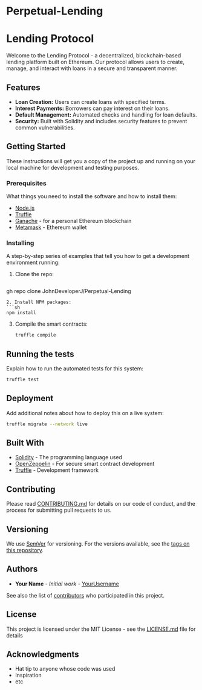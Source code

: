 # Perpetual-Lending


# Lending Protocol

Welcome to the Lending Protocol - a decentralized, blockchain-based lending platform built on Ethereum. Our protocol allows users to create, manage, and interact with loans in a secure and transparent manner.

## Features

- **Loan Creation:** Users can create loans with specified terms.
- **Interest Payments:** Borrowers can pay interest on their loans.
- **Default Management:** Automated checks and handling for loan defaults.
- **Security:** Built with Solidity and includes security features to prevent common vulnerabilities.

## Getting Started

These instructions will get you a copy of the project up and running on your local machine for development and testing purposes.

### Prerequisites

What things you need to install the software and how to install them:

- [Node.js](https://nodejs.org/)
- [Truffle](https://www.trufflesuite.com/truffle)
- [Ganache](https://www.trufflesuite.com/ganache) - for a personal Ethereum blockchain
- [Metamask](https://metamask.io/) - Ethereum wallet

### Installing

A step-by-step series of examples that tell you how to get a development environment running:

1. Clone the repo:
   ```sh
  gh repo clone JohnDeveloperJ/Perpetual-Lending
   ```
2. Install NPM packages:
   ```sh
   npm install
   ```
3. Compile the smart contracts:
   ```sh
   truffle compile
   ```

## Running the tests

Explain how to run the automated tests for this system:

```sh
truffle test
```

## Deployment

Add additional notes about how to deploy this on a live system:

```sh
truffle migrate --network live
```

## Built With

- [Solidity](https://soliditylang.org/) - The programming language used
- [OpenZeppelin](https://openzeppelin.com/) - For secure smart contract development
- [Truffle](https://www.trufflesuite.com/) - Development framework

## Contributing

Please read [CONTRIBUTING.md](CONTRIBUTING.md) for details on our code of conduct, and the process for submitting pull requests to us.

## Versioning

We use [SemVer](http://semver.org/) for versioning. For the versions available, see the [tags on this repository](https://github.com/yourusername/lending-protocol/tags).

## Authors

- **Your Name** - *Initial work* - [YourUsername](https://github.com/YourUsername)

See also the list of [contributors](https://github.com/yourusername/lending-protocol/contributors) who participated in this project.

## License

This project is licensed under the MIT License - see the [LICENSE.md](LICENSE.md) file for details

## Acknowledgments

- Hat tip to anyone whose code was used
- Inspiration
- etc
```

